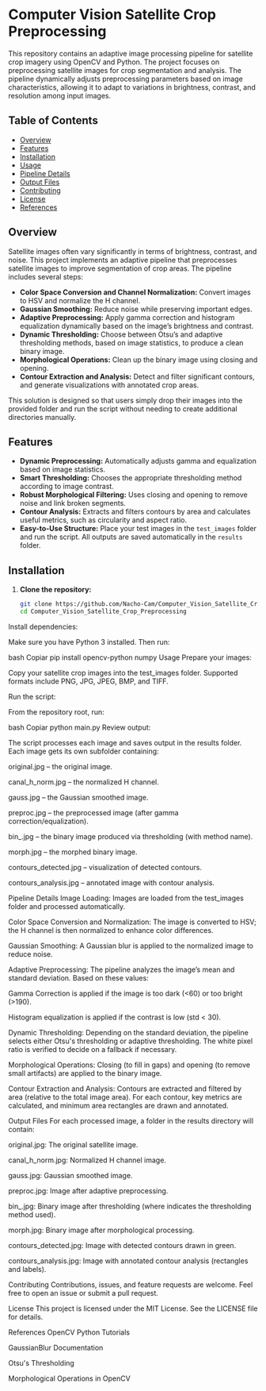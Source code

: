 # Computer Vision Satellite Crop Preprocessing

This repository contains an adaptive image processing pipeline for satellite crop imagery using OpenCV and Python. The project focuses on preprocessing satellite images for crop segmentation and analysis. The pipeline dynamically adjusts preprocessing parameters based on image characteristics, allowing it to adapt to variations in brightness, contrast, and resolution among input images.

## Table of Contents

- [Overview](#overview)
- [Features](#features)
- [Installation](#installation)
- [Usage](#usage)
- [Pipeline Details](#pipeline-details)
- [Output Files](#output-files)
- [Contributing](#contributing)
- [License](#license)
- [References](#references)

## Overview

Satellite images often vary significantly in terms of brightness, contrast, and noise. This project implements an adaptive pipeline that preprocesses satellite images to improve segmentation of crop areas. The pipeline includes several steps:
- **Color Space Conversion and Channel Normalization:** Convert images to HSV and normalize the H channel.
- **Gaussian Smoothing:** Reduce noise while preserving important edges.
- **Adaptive Preprocessing:** Apply gamma correction and histogram equalization dynamically based on the image’s brightness and contrast.
- **Dynamic Thresholding:** Choose between Otsu’s and adaptive thresholding methods, based on image statistics, to produce a clean binary image.
- **Morphological Operations:** Clean up the binary image using closing and opening.
- **Contour Extraction and Analysis:** Detect and filter significant contours, and generate visualizations with annotated crop areas.

This solution is designed so that users simply drop their images into the provided folder and run the script without needing to create additional directories manually.

## Features

- **Dynamic Preprocessing:** Automatically adjusts gamma and equalization based on image statistics.
- **Smart Thresholding:** Chooses the appropriate thresholding method according to image contrast.
- **Robust Morphological Filtering:** Uses closing and opening to remove noise and link broken segments.
- **Contour Analysis:** Extracts and filters contours by area and calculates useful metrics, such as circularity and aspect ratio.
- **Easy-to-Use Structure:** Place your test images in the `test_images` folder and run the script. All outputs are saved automatically in the `results` folder.

## Installation

1. **Clone the repository:**

   ```bash
   git clone https://github.com/Nacho-Cam/Computer_Vision_Satellite_Crop_Preprocessing.git
   cd Computer_Vision_Satellite_Crop_Preprocessing
Install dependencies:

Make sure you have Python 3 installed. Then run:

bash
Copiar
pip install opencv-python numpy
Usage
Prepare your images:

Copy your satellite crop images into the test_images folder. Supported formats include PNG, JPG, JPEG, BMP, and TIFF.

Run the script:

From the repository root, run:

bash
Copiar
python main.py
Review output:

The script processes each image and saves output in the results folder. Each image gets its own subfolder containing:

original.jpg – the original image.

canal_h_norm.jpg – the normalized H channel.

gauss.jpg – the Gaussian smoothed image.

preproc.jpg – the preprocessed image (after gamma correction/equalization).

bin_<method>.jpg – the binary image produced via thresholding (with method name).

morph.jpg – the morphed binary image.

contours_detected.jpg – visualization of detected contours.

contours_analysis.jpg – annotated image with contour analysis.

Pipeline Details
Image Loading:
Images are loaded from the test_images folder and processed automatically.

Color Space Conversion and Normalization:
The image is converted to HSV; the H channel is then normalized to enhance color differences.

Gaussian Smoothing:
A Gaussian blur is applied to the normalized image to reduce noise.

Adaptive Preprocessing:
The pipeline analyzes the image’s mean and standard deviation. Based on these values:

Gamma Correction is applied if the image is too dark (<60) or too bright (>190).

Histogram equalization is applied if the contrast is low (std < 30).

Dynamic Thresholding:
Depending on the standard deviation, the pipeline selects either Otsu's thresholding or adaptive thresholding. The white pixel ratio is verified to decide on a fallback if necessary.

Morphological Operations:
Closing (to fill in gaps) and opening (to remove small artifacts) are applied to the binary image.

Contour Extraction and Analysis:
Contours are extracted and filtered by area (relative to the total image area). For each contour, key metrics are calculated, and minimum area rectangles are drawn and annotated.

Output Files
For each processed image, a folder in the results directory will contain:

original.jpg: The original satellite image.

canal_h_norm.jpg: Normalized H channel image.

gauss.jpg: Gaussian smoothed image.

preproc.jpg: Image after adaptive preprocessing.

bin_<method>.jpg: Binary image after thresholding (where <method> indicates the thresholding method used).

morph.jpg: Binary image after morphological processing.

contours_detected.jpg: Image with detected contours drawn in green.

contours_analysis.jpg: Image with annotated contour analysis (rectangles and labels).

Contributing
Contributions, issues, and feature requests are welcome. Feel free to open an issue or submit a pull request.

License
This project is licensed under the MIT License. See the LICENSE file for details.

References
OpenCV Python Tutorials

GaussianBlur Documentation

Otsu's Thresholding

Morphological Operations in OpenCV